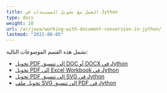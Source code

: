 ```yaml
---
title: العمل مع تحويل المستندات في Jython
type: docs
weight: 10
url: /ar/java/working-with-document-conversion-in-jython/
lastmod: "2021-06-05"
---
```


تشمل هذه القسم الموضوعات التالية:

- [تحويل PDF إلى تنسيق DOC أو DOCX في Jython](/pdf/ar/java/convert-pdf-to-doc-or-docx-format-in-jython/)
- [تحويل PDF إلى Excel Workbook في Jython](/pdf/ar/java/convert-pdf-to-excel-workbook-in-jython)
- [تحويل PDF إلى تنسيق SVG في Jython](/pdf/ar/java/convert-pdf-to-svg-format-in-jython/)
- [تحويل ملف SVG إلى تنسيق PDF في Jython](/pdf/ar/java/convert-svg-file-to-pdf-format-in-jython/)